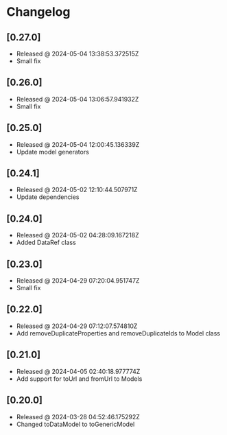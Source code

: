 # Changelog

## [0.27.0]

- Released @ 2024-05-04 13:38:53.372515Z
- Small fix

## [0.26.0]

- Released @ 2024-05-04 13:06:57.941932Z
- Small fix

## [0.25.0]

- Released @ 2024-05-04 12:00:45.136339Z
- Update model generators

## [0.24.1]

- Released @ 2024-05-02 12:10:44.507971Z
- Update dependencies

## [0.24.0]

- Released @ 2024-05-02 04:28:09.167218Z
- Added DataRef class

## [0.23.0]

- Released @ 2024-04-29 07:20:04.951747Z
- Small fix

## [0.22.0]

- Released @ 2024-04-29 07:12:07.574810Z
- Add removeDuplicateProperties and removeDuplicateIds to Model class

## [0.21.0]

- Released @ 2024-04-05 02:40:18.977774Z
- Add support for toUrl and fromUrl to Models

## [0.20.0]

- Released @ 2024-03-28 04:52:46.175292Z
- Changed toDataModel to toGenericModel
